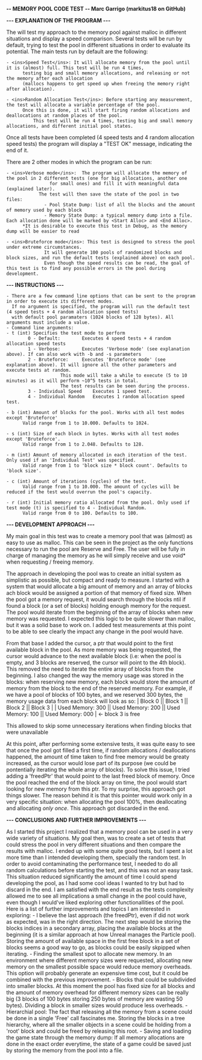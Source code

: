 **-- MEMORY POOL CODE TEST -- Marc Garrigo (markitus18 on GitHub)**


**--- EXPLANATION OF THE PROGRAM ---**

The will test my approach to the memory pool against malloc in different situations and display a speed comparison.
Several tests will be run by default, trying to test the pool in different situations in order to evaluate its potential.
The main tests run by default are the following:

    - <ins>Speed Test</ins>: It will allocate memory from the pool until it is (almost) full. This test will be run 4 times,
		  testing big and small memory allocations, and releasing or not the memory after each allocation
		  (mallocs happens to get speed up when freeing the memory right after allocation).
		  
    - <ins>Random Allocation Test</ins>: Before starting any measurement, the test will allocate a variable percentage of the pool.
		  Once this is done, it will start firing random allocations and deallocations at random places of the pool.
	          This test will be run 4 times, testing big and small memory allocations, and different initial pool states.
Once all tests have been completed (4 speed tests and 4 random allocation speed tests) the program will display a "TEST OK"
message, indicating the end of it.

There are 2 other modes in which the program can be run:

    - <ins>Verbose mode</ins>: 	The program will allocate the memory of the pool in 2 different tests (one for big allocations, another one
			       	for small ones) and fill it with meaningful data (explained later).
				The test will then save the state of the pool in two files:
				  - Pool State Dump: list of all the blocks and the amount of memory used by each block
				  - Memory State Dump: a typical memory dump into a file. Each allocation done will be marked by <Start Alloc> and <End Alloc>.
		  *It is desirable to execute this test in Debug, as the memory dump will be easier to read
		  
    - <ins>Bruteforce mode</ins>: This test is designed to stress the pool under extreme circumstances.
				  It will generate 100 pools of randomized blocks and block sizes, and run the default tests (explained above) on each pool.
				  Even though the speed results can be read, the goal of this test is to find any possible errors in the pool during development.


**--- INSTRUCTIONS ---**

    - There are a few command line options that can be sent to the program in order to execute its different modes.
      If no argument is specified, the program will run the default test (4 speed tests + 4 random allocation speed tests)
      with default pool paramaters (1024 blocks of 128 bytes). All arguments must include a value.
    - Command line arguments:
	- t (int) Specifies the test mode to perform
			0 - Default: 		Executes 4 speed tests + 4 random allocation speed tests
			1 - Verbose: 		Executes 'Verbose mode' (see explanation above). If can also work with -b and -s parameters
			2 - Bruteforce: 	Executes 'Bruteforce mode' (see explanation above). It will ignore all the other parameters and execute tests at random.
		  				This mode will take a while to execute (5 to 10 minutes) as it will perform ~10^5 tests in total.
						The test results can be seen during the process.
			3 - Individual Speed 	Executes 1 speed test. 
			4 - Individual Random	Executes 1 random allocation speed test.

	- b (int) Amount of blocks for the pool. Works with all test modes except 'Bruteforce'
		  Valid range from 1 to 10.000. Defaults to 1024.

	- s (int) Size of each block in bytes. Works with all test modes except 'Bruteforce'.
		  Valid range from 1 to 2.048. Defaults to 128.

	- m (int) Amount of memory allocated in each iteration of the test. Only used if an 'Individual Test' was specified.
		  Valid range from 1 to 'block size * block count'. Defaults to 'block size'.

	- c (int) Amount of iterations (cycles) of the test.
		  Valid range from 1 to 10.000. The amount of cycles will be reduced if the test would overrun the pool's capacity.
			
	- r (int) Initial memory ratio allocated from the pool. Only used if test mode (t) is specified to 4 - Individual Random.
		  Valid range from 0 to 100. Defaults to 100.


**--- DEVELOPMENT APPROACH ---**

My main goal in this test was to create a memory pool that was (almost) as easy to use as malloc.
This can be seen in the project as the only functions necessary to run the pool are Reserve and Free.
The user will be fully in charge of managing the memory as he will simply receive and use void* when requesting / freeing memory.

The approach in developing the pool was to create an initial system as simplistic as possible, but compact and ready to
measure. I started with a system that would allocate a big amount of memory and an array of blocks ach block
would be assigned a portion of that memory of fixed size. When the pool got a memory request, it would search through the blocks
ntil if found a block (or a set of blocks) holding enough memory for the request.
The pool would iterate from the beginning of the array of blocks when new memory was requested.
I expected this logic to be quite slower than malloc, but it was a solid base to work on.
I added test measurements at this point to be able to see clearly the impact any change in the pool would have.

From that base I added the cursor, a ptr that would point to the first available block in the pool.
As more memory was being requested, the cursor would advance to the next available block
(i.e: when the pool is empty, and 3 blocks are reserved, the cursor will point to the 4th block).
This removed the need to iterate the entire array of blocks from the beginning.
I also changed the way the memory usage was stored in the blocks: when reserving new memory, each block would store
the amount of memory from the block to the end of the reserved memory.
For example, if we have a pool of blocks of 100 bytes, and we reserved 300 bytes,
the memory usage data from each block will look as so:
		 	|      Block 0     ||      Block 1     ||      Block 2     ||      Block 3     |
	        	| Used Memory: 300 || Used Memory: 200 || Used Memory: 100 || Used Memory: 000 | <- block 3 is free

This allowed to skip some unnecessary iterations when finding blocks that were unavailable

At this point, after performing some extensive tests, it was quite easy to see that once the pool got filled a first time,
if random allocations / deallocations happened, the amount of time taken to find free memory would be greaty increased,
as the cursor would lose part of its purpose (we could be pontentially iterating the whole array of blocks).
To solve this issue, I tried adding a 'freedPtr' that would point to the last freed block of memory.
Once the pool reached the end of the block array on time, the pool would start looking for new memory from this ptr.
To my surprise, this approach got things slower. The reason behind it is that this pointer would work only in a very specific situation:
 when allocating the pool 100%, then deallocating and allocating *only once*. This approach got discarded in the end.


**--- CONCLUSIONS AND FURTHER IMPROVEMENTS ---**

As I started this project I realized that a memory pool can be used in a very wide variety of situations.
My goal then, was to create a set of tests that could stress the pool in very different situations and then compare the results with malloc.
I ended up with some quite good tests, but I spent a lot more time than I intended developing them, specially the random test.
In order to avoid contaminating the performance test, I needed to do all random calculations before starting the test, and this was not an easy task.
This situation reduced significantly the amount of time I could spend developing the pool, as I had some cool ideas I wanted to try but had to discard in the end.
I am satisfied with the end result as the tests complexity allowed me to see all implications a small change in the pool could have,
even though I would've liked exploring other functionallities of the pool.
Here is a list of further improvements and topics I am interested in exploring:
	- I believe the last approach (the freedPtr), even if did not work as expected, was in the right direction.
	  The next step would be storing the blocks indices in a secondary array, placing the available blocks at the beginning
	  (it is a similar approach at how Unreal manages the Particle pool).
	  Storing the amount of available space in the first free block in a set of blocks seems a good way to go, as blocks could be easily skpipped when iterating.
	- Finding the smallest spot to allocate new memory. In an environment where different memory sizes were requested,
	  allocating new memory on the smallest possible space would reduce memory overheads.
	  This option will probably generate an expensive time cost, but it could be combined with the previous improvement.
	- Blocks that could be subdivided into smaller blocks. At this moment the pool has fixed size for all blocks
	  and the amount of memory overhead for different memory sizes can be really big (3 blocks of 100 bytes storing 250 bytes of memory are wasting 50 bytes).
	  Dividing a block in smaller sizes would produce less overheads.
	- Hierarchial pool: The fact that releasing all the memory from a scene could be done in a single 'Free' call fascinates me.
	  Storing the blocks in a tree hierarchy, where all the smaller objects in a scene could be holding from a 'root' block and could be freed by releasing this root.
	- Saving and loading the game state through the memory dump: If all memory allocations are done in the exact order everytime, the state of a game could be saved
	  just by storing the memory from the pool into a file.


